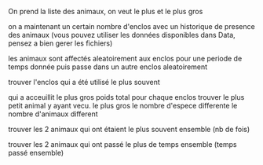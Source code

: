 On prend la liste des animaux, on veut le plus et le plus gros 

on a maintenant un certain nombre d'enclos avec un historique de presence des animaux
(vous pouvez utiliser les données disponibles dans Data, pensez a bien gerer les fichiers)

les animaux sont affectés aleatoirement aux enclos pour une periode de temps donnée puis passe dans un autre enclos aleatoirement

trouver l'enclos qui a été utilisé le plus souvent 


qui a acceuillit le plus gros poids total
pour chaque enclos trouver le plus petit animal y ayant vecu.
le plus gros 
le nombre d'espece differente
le nombre d'animaux different




trouver les  2 animaux qui ont étaient le plus souvent ensemble (nb de fois)

trouver les 2 animaux qui ont passé le plus de temps ensemble (temps passé ensemble)


